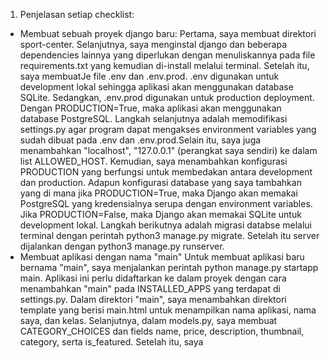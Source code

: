 1. Penjelasan setiap checklist:
- Membuat sebuah proyek django baru:
Pertama, saya membuat direktori sport-center. Selanjutnya, saya menginstal django dan beberapa dependencies lainnya yang diperlukan dengan menuliskannya pada file requirements.txt yang kemudian di-install melalui terminal. Setelah itu, saya membuatJe file .env dan .env.prod. .env digunakan untuk development lokal sehingga aplikasi akan menggunakan database SQLite. Sedangkan, .env.prod digunakan untuk production deployment. Dengan PRODUCTION=True, maka aplikasi akan menggunakan database PostgreSQL. Langkah selanjutnya adalah memodifikasi settings.py agar program dapat mengakses environment variables yang sudah dibuat pada .env dan .env.prod.Selain itu, saya juga menambahkan "localhost", "127.0.0.1" (perangkat saya sendiri) ke dalam list ALLOWED_HOST. Kemudian, saya menambahkan konfigurasi PRODUCTION yang berfungsi untuk membedakan antara development dan production. Adapun konfigurasi database yang saya tambahkan yang di mana jika PRODUCTION=True, maka Django akan memakai PostgreSQL yang kredensialnya serupa dengan environment variables. Jika PRODUCTION=False, maka Django akan memakai SQLite untuk development lokal. Langkah berikutnya adalah migrasi databse melalui terminal dengan perintah python3 manage.py migrate. Setelah itu server dijalankan dengan python3 manage.py runserver.
- Membuat aplikasi dengan nama "main"
Untuk membuat aplikasi baru bernama "main", saya menjalankan perintah python manage.py startapp main. Aplikasi ini perlu didaftarkan ke dalam proyek dengan cara menambahkan "main" pada INSTALLED_APPS yang terdapat di settings.py. Dalam direktori "main", saya menambahkan direktori template yang berisi main.html untuk menampilkan nama aplikasi, nama saya, dan kelas. Selanjutnya, dalam models.py, saya membuat CATEGORY_CHOICES dan fields name, price, description, thumbnail, category, serta is_featured. Setelah itu, saya
